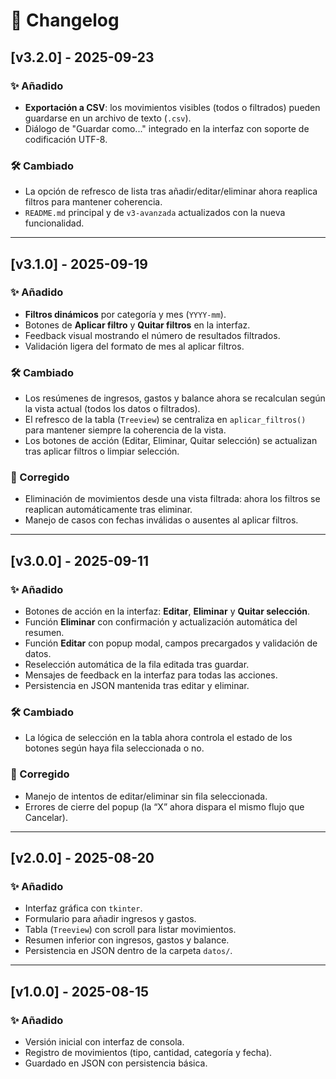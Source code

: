 # 📑 Changelog

## [v3.2.0] - 2025-09-23
### ✨ Añadido
- **Exportación a CSV**: los movimientos visibles (todos o filtrados) pueden guardarse en un archivo de texto (`.csv`).
- Diálogo de "Guardar como..." integrado en la interfaz con soporte de codificación UTF-8.

### 🛠 Cambiado
- La opción de refresco de lista tras añadir/editar/eliminar ahora reaplica filtros para mantener coherencia.
- `README.md` principal y de `v3-avanzada` actualizados con la nueva funcionalidad.

---

## [v3.1.0] - 2025-09-19
### ✨ Añadido
- **Filtros dinámicos** por categoría y mes (`YYYY-mm`).
- Botones de **Aplicar filtro** y **Quitar filtros** en la interfaz.
- Feedback visual mostrando el número de resultados filtrados.
- Validación ligera del formato de mes al aplicar filtros.

### 🛠 Cambiado
- Los resúmenes de ingresos, gastos y balance ahora se recalculan según la vista actual (todos los datos o filtrados).
- El refresco de la tabla (`Treeview`) se centraliza en `aplicar_filtros()` para mantener siempre la coherencia de la vista.
- Los botones de acción (Editar, Eliminar, Quitar selección) se actualizan tras aplicar filtros o limpiar selección.

### 🐞 Corregido
- Eliminación de movimientos desde una vista filtrada: ahora los filtros se reaplican automáticamente tras eliminar.
- Manejo de casos con fechas inválidas o ausentes al aplicar filtros.

---

## [v3.0.0] - 2025-09-11
### ✨ Añadido
- Botones de acción en la interfaz: **Editar**, **Eliminar** y **Quitar selección**.
- Función **Eliminar** con confirmación y actualización automática del resumen.
- Función **Editar** con popup modal, campos precargados y validación de datos.
- Reselección automática de la fila editada tras guardar.
- Mensajes de feedback en la interfaz para todas las acciones.
- Persistencia en JSON mantenida tras editar y eliminar.

### 🛠 Cambiado
- La lógica de selección en la tabla ahora controla el estado de los botones según haya fila seleccionada o no.

### 🐞 Corregido
- Manejo de intentos de editar/eliminar sin fila seleccionada.
- Errores de cierre del popup (la “X” ahora dispara el mismo flujo que Cancelar).

---

## [v2.0.0] - 2025-08-20
### ✨ Añadido
- Interfaz gráfica con `tkinter`.
- Formulario para añadir ingresos y gastos.
- Tabla (`Treeview`) con scroll para listar movimientos.
- Resumen inferior con ingresos, gastos y balance.
- Persistencia en JSON dentro de la carpeta `datos/`.

---

## [v1.0.0] - 2025-08-15
### ✨ Añadido
- Versión inicial con interfaz de consola.
- Registro de movimientos (tipo, cantidad, categoría y fecha).
- Guardado en JSON con persistencia básica.